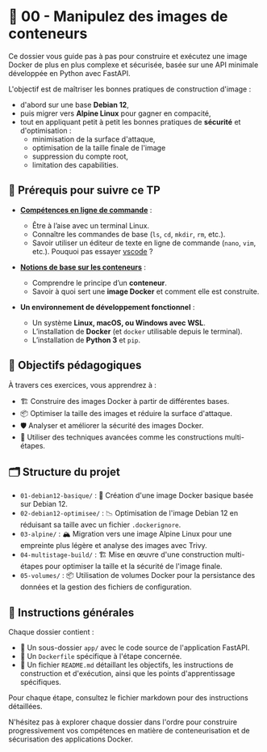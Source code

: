 # 🐳 00 - Manipulez des images de conteneurs

Ce dossier vous guide pas à pas pour construire et exécutez une image Docker de
plus en plus complexe et sécurisée, basée sur une API minimale développée en
Python avec FastAPI.

L'objectif est de maîtriser les bonnes pratiques de construction d'image :

- d'abord sur une base **Debian 12**,
- puis migrer vers **Alpine Linux** pour gagner en compacité,
- tout en appliquant petit à petit les bonnes pratiques de **sécurité** et
  d'optimisation :
  - minimisation de la surface d'attaque,
  - optimisation de la taille finale de l'image
  - suppression du compte root,
  - limitation des capabilities.

## 🎯 Prérequis pour suivre ce TP

- [**Compétences en ligne de
  commande**](https://blog.stephane-robert.info/docs/admin-serveurs/linux/introduction/)
  :
  - Être à l’aise avec un terminal Linux.
  - Connaître les commandes de base (`ls`, `cd`, `mkdir`, `rm`, etc.).
  - Savoir utiliser un éditeur de texte en ligne de commande (`nano`, `vim`,
    etc.). Pouquoi pas essayer
    [vscode](https://blog.stephane-robert.info/docs/developper/autres-outils/ide/visual-studio-code/)
    ?

- [**Notions de base sur les
  conteneurs**](https://blog.stephane-robert.info/docs/conteneurs/)
  :
  - Comprendre le principe d’un **conteneur**.
  - Savoir à quoi sert une **image Docker** et comment elle est construite.

- **Un environnement de développement fonctionnel** :
  - Un système **Linux, macOS, ou Windows avec WSL**.
  - L’installation de **Docker** (et `docker` utilisable depuis le terminal).
  - L’installation de **Python 3** et `pip`.

## 🎯 Objectifs pédagogiques

À travers ces exercices, vous apprendrez à :

- 🏗️ Construire des images Docker à partir de différentes bases.
- 📦 Optimiser la taille des images et réduire la surface d'attaque.
- 🛡️ Analyser et améliorer la sécurité des images Docker.
- 🔄 Utiliser des techniques avancées comme les constructions multi-étapes.

## 🗂️ Structure du projet

- `01-debian12-basique/` : 🐧 Création d'une image Docker basique basée sur
  Debian 12.
- `02-debian12-optimisee/` : 📉 Optimisation de l'image Debian 12 en réduisant
  sa taille avec un fichier `.dockerignore`.
- `03-alpine/` : 🏔️ Migration vers une image Alpine Linux pour une empreinte
  plus légère et analyse des images avec Trivy.
- `04-multistage-build/` : 🏗️ Mise en œuvre d'une construction multi-étapes
  pour optimiser la taille et la sécurité de l'image finale.
- `05-volumes/` : 📦 Utilisation de volumes Docker pour la persistance des
  données et la gestion des fichiers de configuration.

## 📖 Instructions générales

Chaque dossier contient :

- 📂 Un sous-dossier `app/` avec le code source de l'application FastAPI.
- 📄 Un `Dockerfile` spécifique à l'étape concernée.
- 📝 Un fichier `README.md` détaillant les objectifs, les instructions de
  construction et d'exécution, ainsi que les points d'apprentissage spécifiques.

Pour chaque étape, consultez le fichier markdown pour des instructions
détaillées.

N'hésitez pas à explorer chaque dossier dans l'ordre pour construire
progressivement vos compétences en matière de conteneurisation et de
sécurisation des applications Docker.
